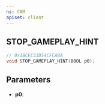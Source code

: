 ```yaml
---
ns: CAM
apiset: client
---
```

## STOP_GAMEPLAY_HINT

```c
// 0x1BCEC33D54CFCA8A
void STOP_GAMEPLAY_HINT(BOOL p0);
```


## Parameters
* **p0**:



